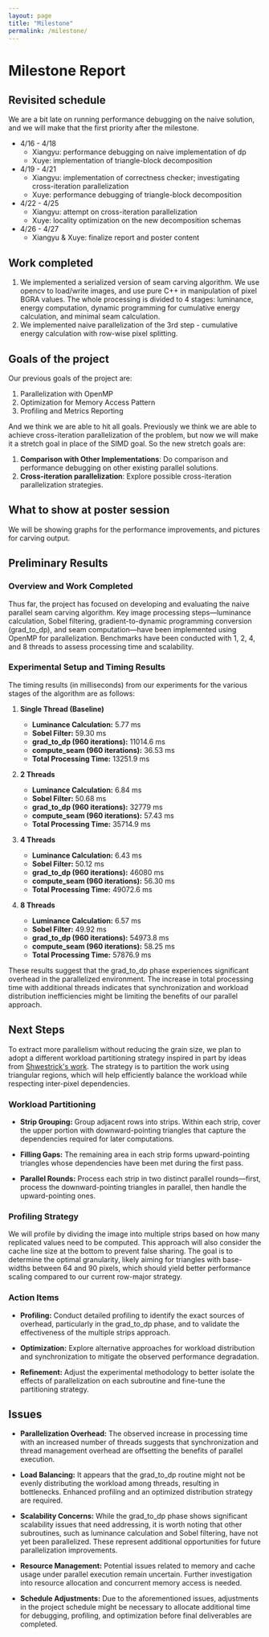 ```yaml
---
layout: page
title: "Milestone"
permalink: /milestone/
---
```


# Milestone Report

## Revisited schedule
We are a bit late on running performance debugging on the naive solution, and we will make that the first priority after the milestone.

- 4/16 - 4/18
  - Xiangyu: performance debugging on naive implementation of dp
  - Xuye: implementation of triangle-block decomposition
- 4/19 - 4/21
  - Xiangyu: implementation of correctness checker; investigating cross-iteration parallelization
  - Xuye: performance debugging of triangle-block decomposition
- 4/22 - 4/25
  - Xiangyu: attempt on cross-iteration parallelization
  - Xuye: locality optimization on the new decomposition schemas
- 4/26 - 4/27
  - Xiangyu & Xuye: finalize report and poster content

## Work completed

1. We implemented a serialized version of seam carving algorithm. We use opencv to load/write images, and use pure C++ in manipulation of pixel BGRA values. The whole processing is divided to 4 stages: luminance, energy computation, dynamic programming for cumulative energy calculation, and minimal seam calculation.
2. We implemented naive parallelization of the 3rd step - cumulative energy calculation with row-wise pixel splitting.

## Goals of the project

Our previous goals of the project are:

1. Parallelization with OpenMP
2. Optimization for Memory Access Pattern
3. Profiling and Metrics Reporting

And we think we are able to hit all goals. Previously we think we are able to achieve cross-iteration parallelization of the problem, but now we will make it a stretch goal in place of the SIMD goal. So the new stretch goals are:

1. **Comparison with Other Implementations**: Do comparison and performance debugging on other existing parallel solutions.
2. **Cross-iteration parallelization**: Explore possible cross-iteration parallelization strategies.

## What to show at poster session

We will be showing graphs for the performance improvements, and pictures for carving output.

## Preliminary Results

### Overview and Work Completed

Thus far, the project has focused on developing and evaluating the naive parallel seam carving algorithm. Key image processing steps—luminance calculation, Sobel filtering, gradient-to-dynamic programming conversion (grad_to_dp), and seam computation—have been implemented using OpenMP for parallelization. Benchmarks have been conducted with 1, 2, 4, and 8 threads to assess processing time and scalability.

### Experimental Setup and Timing Results

The timing results (in milliseconds) from our experiments for the various stages of the algorithm are as follows:

1. **Single Thread (Baseline)**
   - **Luminance Calculation:** 5.77 ms
   - **Sobel Filter:** 59.30 ms
   - **grad_to_dp (960 iterations):** 11014.6 ms
   - **compute_seam (960 iterations):** 36.53 ms
   - **Total Processing Time:** 13251.9 ms

2. **2 Threads**
   - **Luminance Calculation:** 6.84 ms
   - **Sobel Filter:** 50.68 ms
   - **grad_to_dp (960 iterations):** 32779 ms
   - **compute_seam (960 iterations):** 57.43 ms
   - **Total Processing Time:** 35714.9 ms

3. **4 Threads**
   - **Luminance Calculation:** 6.43 ms
   - **Sobel Filter:** 50.12 ms
   - **grad_to_dp (960 iterations):** 46080 ms
   - **compute_seam (960 iterations):** 56.30 ms
   - **Total Processing Time:** 49072.6 ms

4. **8 Threads**
   - **Luminance Calculation:** 6.57 ms
   - **Sobel Filter:** 49.92 ms
   - **grad_to_dp (960 iterations):** 54973.8 ms
   - **compute_seam (960 iterations):** 58.25 ms
   - **Total Processing Time:** 57876.9 ms

These results suggest that the grad_to_dp phase experiences significant overhead in the parallelized environment. The increase in total processing time with additional threads indicates that synchronization and workload distribution inefficiencies might be limiting the benefits of our parallel approach.

## Next Steps

To extract more parallelism without reducing the grain size, we plan to adopt a different workload partitioning strategy inspired in part by ideas from [Shwestrick's work](https://shwestrick.github.io/2020/07/29/seam-carve.html). The strategy is to partition the work using triangular regions, which will help efficiently balance the workload while respecting inter-pixel dependencies.

### Workload Partitioning

- **Strip Grouping:**
  Group adjacent rows into strips. Within each strip, cover the upper portion with downward-pointing triangles that capture the dependencies required for later computations.

- **Filling Gaps:**
  The remaining area in each strip forms upward-pointing triangles whose dependencies have been met during the first pass.

- **Parallel Rounds:**
  Process each strip in two distinct parallel rounds—first, process the downward-pointing triangles in parallel, then handle the upward-pointing ones.

### Profiling Strategy

We will profile by dividing the image into multiple strips based on how many replicated values need to be computed. This approach will also consider the cache line size at the bottom to prevent false sharing. The goal is to determine the optimal granularity, likely aiming for triangles with base-widths between 64 and 90 pixels, which should yield better performance scaling compared to our current row-major strategy.

### Action Items

- **Profiling:**
  Conduct detailed profiling to identify the exact sources of overhead, particularly in the grad_to_dp phase, and to validate the effectiveness of the multiple strips approach.

- **Optimization:**
  Explore alternative approaches for workload distribution and synchronization to mitigate the observed performance degradation.

- **Refinement:**
  Adjust the experimental methodology to better isolate the effects of parallelization on each subroutine and fine-tune the partitioning strategy.

## Issues

- **Parallelization Overhead:** The observed increase in processing time with an increased number of threads suggests that synchronization and thread management overhead are offsetting the benefits of parallel execution.

- **Load Balancing:** It appears that the grad_to_dp routine might not be evenly distributing the workload among threads, resulting in bottlenecks. Enhanced profiling and an optimized distribution strategy are required.

- **Scalability Concerns:** While the grad_to_dp phase shows significant scalability issues that need addressing, it is worth noting that other subroutines, such as luminance calculation and Sobel filtering, have not yet been parallelized. These represent additional opportunities for future parallelization improvements.

- **Resource Management:** Potential issues related to memory and cache usage under parallel execution remain uncertain. Further investigation into resource allocation and concurrent memory access is needed.

- **Schedule Adjustments:** Due to the aforementioned issues, adjustments in the project schedule might be necessary to allocate additional time for debugging, profiling, and optimization before final deliverables are completed.

